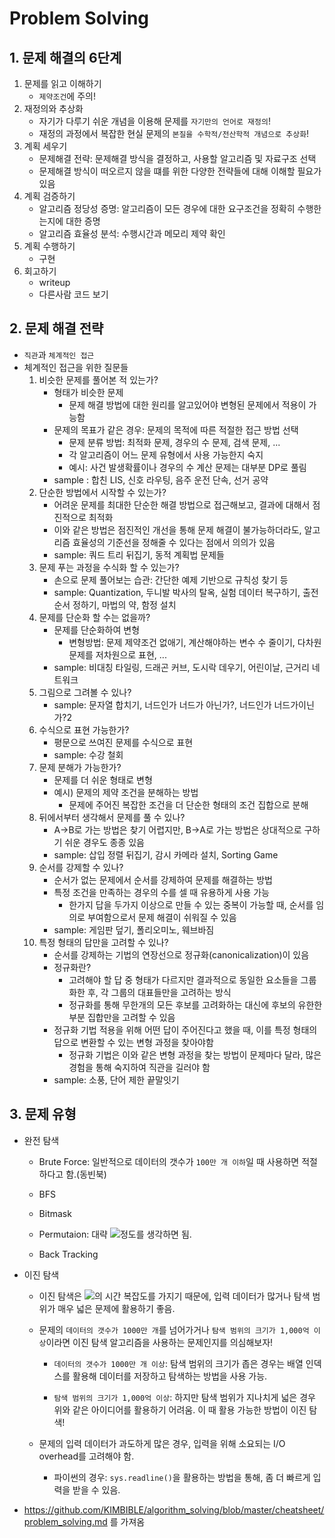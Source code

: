 # Problem Solving

## 1. 문제 해결의 6단계
  
  1. 문제를 읽고 이해하기
     * `제약조건`에 주의!
  2. 재정의와 추상화
     * 자기가 다루기 쉬운 개념을 이용해 문제를 `자기만의 언어로 재정의`!
     * 재정의 과정에서 복잡한 현실 문제의 `본질을 수학적/전산학적 개념으로 추상화`!
  3. 계획 세우기
     * 문제해결 전략: 문제해결 방식을 결정하고, 사용할 알고리즘 및 자료구조 선택
     * 문제해결 방식이 떠오르지 않을 떄를 위한 다양한 전략들에 대해 이해할 필요가 있음
  4. 계획 검증하기
     * 알고리즘 정당성 증명: 알고리즘이 모든 경우에 대한 요구조건을 정확히 수행한는지에 대한 증명
     * 알고리즘 효율성 분석: 수행시간과 메모리 제약 확인
  5. 계획 수행하기
     * 구현
  6. 회고하기
     * writeup
     * 다른사람 코드 보기

## 2. 문제 해결 전략
  
  * `직관`과 `체계적인 접근`
  * 체계적인 접근을 위한 질문들
    1. 비슷한 문제를 풀어본 적 있는가?
        * 형태가 비슷한 문제
          * 문제 해결 방법에 대한 원리를 알고있어야 변형된 문제에서 적용이 가능함
        * 문제의 목표가 같은 경우: 문제의 목적에 따른 적절한 접근 방법 선택
          * 문제 분류 방법: 최적화 문제, 경우의 수 문제, 검색 문제, ...
          * 각 알고리즘이 어느 문제 유형에서 사용 가능한지 숙지
          * 예시: 사건 발생확률이나 경우의 수 계산 문제는 대부분 DP로 풀림
        * sample : 합친 LIS, 신호 라우팅, 음주 운전 단속, 선거 공약
    2. 단순한 방법에서 시작할 수 있는가?
        * 어려운 문제를 최대한 단순한 해결 방법으로 접근해보고, 결과에 대해서 점진적으로 최적화
        * 이와 같은 방법은 점진적인 개선을 통해 문제 해결이 불가능하더라도, 알고리즘 효율성의 기준선을 정해줄 수 있다는 점에서 의의가 있음
        * sample: 쿼드 트리 뒤집기, 동적 계획법 문제들
    3. 문제 푸는 과정을 수식화 할 수 있는가?
        * 손으로 문제 풀어보는 습관: 간단한 예제 기반으로 규칙성 찾기 등
        * sample: Quantization, 두니발 박사의 탈옥, 실험 데이터 복구하기, 출전 순서 정하기, 마법의 약, 함정 설치
    4. 문제를 단순화 할 수는 없을까?
        * 문제를 단순화하여 변형
          * 변형방법: 문제 제약조건 없애기, 계산해야하는 변수 수 줄이기, 다차원 문제를 저차원으로 표현, ...
        * sample: 비대칭 타일링, 드래곤 커브, 도시락 데우기, 어린이날, 근거리 네트워크
    5. 그림으로 그려볼 수 있나?
        * sample: 문자열 합치기, 너드인가 너드가 아닌가?, 너드인가 너드가이닌가?2
    6. 수식으로 표현 가능한가?
        * 평문으로 쓰여진 문제를 수식으로 표현
        * sample: 수강 철회
    7. 문제 분해가 가능한가?
        * 문제를 더 쉬운 형태로 변형
        * 예시) 문제의 제약 조건을 분해하는 방법
          * 문제에 주어진 복잡한 조건을 더 단순한 형태의 조건 집합으로 분해
    8. 뒤에서부터 생각해서 문제를 풀 수 있나?
        * A->B로 가는 방법은 찾기 어렵지만, B->A로 가는 방법은 상대적으로 구하기 쉬운 경우도 종종 있음
        * sample: 삽입 정렬 뒤집기, 감시 카메라 설치, Sorting Game
    9. 순서를 강제할 수 있나?
        * 순서가 없는 문제에서 순서를 강제하여 문제를 해결하는 방법
        * 특정 조건을 만족하는 경우의 수를 셀 때 유용하게 사용 가능
          * 한가지 답을 두가지 이상으로 만들 수 있는 중복이 가능할 때, 순서를 임의로 부여함으로서 문제 해결이 쉬워질 수 있음
        * sample: 게임판 덮기, 폴리오미노, 웨브바짐
    10. 특정 형태의 답만을 고려할 수 있나?
        * 순서를 강제하는 기법의 연장선으로 정규화(canonicalization)이 있음
        * 정규화란?
          * 고려해야 할 답 중 형태가 다르지만 결과적으로 동일한 요소들을 그룹화한 후, 각 그룹의 대표들만을 고려하는 방식
          * 정규화를 통해 무한개의 모든 후보를 고려화하는 대신에 후보의 유한한 부분 집합만을 고려할 수 있음
        * 정규화 기법 적용을 위해 어떤 답이 주어진다고 했을 때, 이를 특정 형태의 답으로 변환할 수 있는 변형 과정을 찾아야함
          * 정규화 기법은 이와 같은 변형 과정을 찾는 방법이 문제마다 달라, 많은 경험을 통해 숙지하여 직관을 길러야 함
        * sample: 소풍, 단어 제한 끝말잇기

## 3. 문제 유형
  
  * 완전 탐색
    
    * Brute Force: 일반적으로 데이터의 갯수가 `100만 개 이하`일 때 사용하면 적절하다고 함.(동빈북)
    
    * BFS
    
    * Bitmask
    
    * Permutaion: 대략 <img src="https://chart.apis.google.com/chart?cht=tx&chl=O(N!)" />정도를 생각하면 됨.
    
    * Back Tracking


  * 이진 탐색
    * 이진 탐색은 <img src="https://chart.apis.google.com/chart?cht=tx&chl=%5Clog%7B%7D%7Bn%7D" />의 시간 복잡도를 가지기 때문에, 입력 데이터가 많거나 탐색 범위가 매우 넓은 문제에 활용하기 좋음.
    
    * 문제의 `데이터의 갯수가 1000만 개`를 넘어가거나 `탐색 범위의 크기가 1,000억 이상`이라면 이진 탐색 알고리즘을 사용하는 문제인지를 의심해보자!
    
      * `데이터의 갯수가 1000만 개 이상`: 탐색 범위의 크기가 좁은 경우는 배열 인덱스를 활용해 데이터를 저장하고 탐색하는 방법을 사용 가능.

      * `탐색 범위의 크기가 1,000억 이상`: 하지만 탐색 범위가 지나치게 넓은 경우 위와 같은 아이디어를 활용하기 어려움. 이 때 활용 가능한 방법이 이진 탐색!

    * 문제의 입력 데이터가 과도하게 많은 경우, 입력을 위해 소요되는 I/O overhead를 고려해야 함. 
    
      * 파이썬의 경우: `sys.readline()`을 활용하는 방법을 통해, 좀 더 빠르게 입력을 받을 수 있음.

* https://github.com/KIMBIBLE/algorithm_solving/blob/master/cheatsheet/problem_solving.md 를 가져옴
